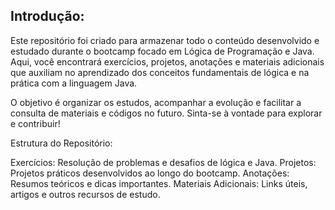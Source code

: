 ## Introdução:
Este repositório foi criado para armazenar todo o conteúdo desenvolvido e estudado durante o bootcamp focado em Lógica de Programação e Java. Aqui, você encontrará exercícios, projetos, anotações e materiais adicionais que auxiliam no aprendizado dos conceitos fundamentais de lógica e na prática com a linguagem Java.

O objetivo é organizar os estudos, acompanhar a evolução e facilitar a consulta de materiais e códigos no futuro. Sinta-se à vontade para explorar e contribuir!

Estrutura do Repositório:

Exercícios: Resolução de problemas e desafios de lógica e Java.
Projetos: Projetos práticos desenvolvidos ao longo do bootcamp.
Anotações: Resumos teóricos e dicas importantes.
Materiais Adicionais: Links úteis, artigos e outros recursos de estudo.
